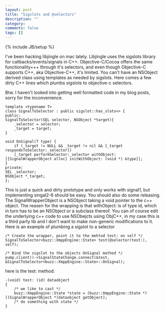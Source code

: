 ```yaml
---
layout: post
title: "Sigslots and @selectors"
description: ""
category: 
comments: false
tags: []
---
```

{% include JB/setup %}

I've been hacking libjingle on mac lately. Libjingle uses the sigslots library for callbacks/events/signals in C++. Objective-C/Cocoa offers the same functionality+++ through it's selectors, and even though Objective-C supports C++, aka Objective-C++, it's limited. You can't have an NSObject derived class using templates as needed by sigslots. Here comes a few dirty C++ lines which plumbs sigslots to objective-c selectors.

Btw. I haven't looked into getting well formatted code in my blog posts, sorry for the inconvenience.

	template <typename T>
	class SignalToSelector : public sigslot::has_slots<> {
	public:
	SignalToSelector(SEL selector, NSObject *target){
		_selector = selector;
		_target = target;
	}

	void OnSignal(T type) {
		if (_target != NULL && _target != nil && [_target respondsToSelector:_selector])
		[_target performSelector:_selector withObject: [[SignalWrapperObject alloc] initWithObject: (void *) &type]];
	}
	private:
	SEL _selector;
	NSObject *_target;
	};

This is just a quick and dirty prototype and only works with signal1, but implementing singal2-6 should be easy. You should also do some releasing. The SignalWrapperObject is a NSObject taking a void pointer to the c++ object. The reasen for the wrapping is that withObject: is of type id, which in turn has to be an NSObject or a subclass thereof. You can of course edit the underlying c++ code to use NSObejcts using ObjC++, in my case this is a third party lib and I don't want to make non-generic modifications to it.
Here is an example of plumbing a sigslot to a selector

	/* Create the wrapper, point it to the mehtod test: on self */
	SignalToSelector<buzz::XmppEngine::State> test(@selector(test:), self);
	
	/* Bind the sigslot to the objects OnSignal method */
	pump.client()->SignalStateChange.connect(&test, &SignalToSelector<buzz::XmppEngine::State>::OnSignal);

here is the test: method.

	-(void) test: (id) dataobject
	{
		/* we like to cast */
		buzz::XmppEngine::State *state = (buzz::XmppEngine::State *)[(SignalWrapperObject *)dataobject getObject];
		/* do something with state */
	}

